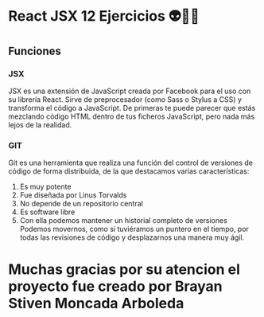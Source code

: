 # React JSX 12 Ejercicios 👽👀😁


## Funciones 
### JSX


JSX es una extensión de JavaScript creada por Facebook para el uso con su librería React. Sirve de preprocesador (como Sass o Stylus a CSS) y transforma el código a JavaScript. De primeras te puede parecer que estás mezclando código HTML dentro de tus ficheros JavaScript, pero nada más lejos de la realidad.


### GIT

Git es una herramienta que realiza una función del control de versiones de código de forma distribuida, de la que destacamos varias características:

1. Es muy potente
2. Fue diseñada por Linus Torvalds
3. No depende de un repositorio central
4. Es software libre
5. Con ella podemos mantener un historial completo de versiones
Podemos movernos, como si tuviéramos un puntero en el tiempo, por todas las revisiones de código y desplazarnos una manera muy ágil.

[id]: https://octodex.github.com/images/dojocat.jpg  "The Dojocat"

# Muchas gracias por su atencion el proyecto fue creado por Brayan Stiven Moncada Arboleda